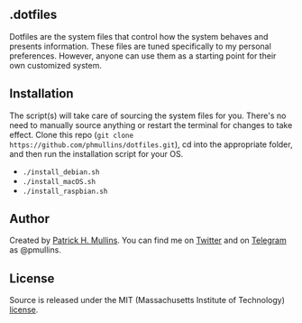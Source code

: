 ## .dotfiles

Dotfiles are the system files that control how the system behaves and presents information. These files are tuned specifically to my personal preferences. However, anyone can use them as a starting point for their own customized system.

## Installation

The script(s) will take care of sourcing the system files for you. There's no need to manually source anything or restart the terminal for changes to take effect. Clone this repo (`git clone https://github.com/phmullins/dotfiles.git`), cd into the  appropriate folder, and then run the installation script for your OS. 

- `./install_debian.sh`
- `./install_macOS.sh`
- `./install_raspbian.sh`

## Author
Created by [Patrick H. Mullins](http://www.pmullins.net/aboutme/). You can find me on  [Twitter](https://twitter.com/phmullins) and on [Telegram](https://telegram.org/) as @pmullins.

## License
Source is released under the MIT (Massachusetts Institute of Technology) [license](license.md).
